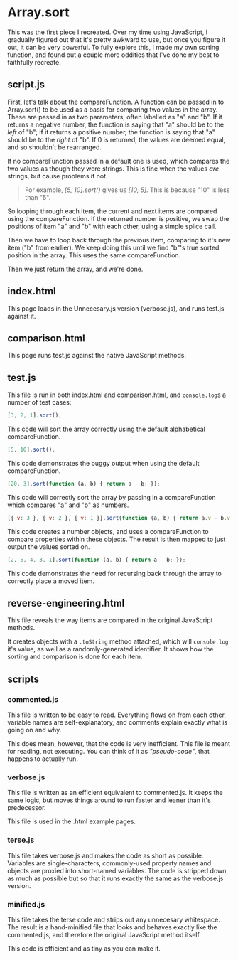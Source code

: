 # Array.sort
This was the first piece I recreated. Over my time using JavaScript, I gradually figured out 
that it's pretty awkward to use, but once you figure it out, it can be very powerful. To fully 
explore this, I made my own sorting function, and found out a couple more oddities that I've 
done my best to faithfully recreate.

## script.js
First, let's talk about the compareFunction. A function can be passed in to Array.sort() to be 
used as a basis for comparing two values in the array. These are passed in as two parameters, 
often labelled as "a" and "b". If it returns a negative number, the function is saying that "a" 
should be to the _left_ of "b"; if it returns a positive number, the function is saying that "a" 
should be to the _right_ of "b". If 0 is returned, the values are deemed equal, and so shouldn't 
be rearranged.

If no compareFunction passed in a default one is used, which compares the two values as though 
they were strings. This is fine when the values _are_ strings, but cause problems if not.

> For example, <cite>[5, 10].sort()</cite> gives us <cite>[10, 5]</cite>. This is because "10" is less than 
> "5".

So looping through each item, the current and next items are compared using the compareFunction. 
If the returned number is positive, we swap the positions of item "a" and "b" with each other, 
using a simple splice call.

Then we have to loop back through the previous item, comparing to it's new item ("b" from 
earlier). We keep doing this until we find "b"'s true sorted position in the array. This uses 
the same compareFunction.

Then we just return the array, and we're done.


## index.html
This page loads in the Unnecesary.js version (verbose.js), and runs test.js against it.


## comparison.html
This page runs test.js against the native JavaScript methods.


## test.js
This file is run in both index.html and comparison.html, and `console.log`s a number of test 
cases:

```js
[3, 2, 1].sort();
```
This code will sort the array correctly using the default alphabetical compareFunction.

```js
[5, 10].sort();
```
This code demonstrates the buggy output when using the default compareFunction.

```js
[20, 3].sort(function (a, b) { return a - b; });
```
This code will correctly sort the array by passing in a compareFunction which compares "a" and 
"b" as numbers.

```js
[{ v: 3 }, { v: 2 }, { v: 1 }].sort(function (a, b) { return a.v - b.v; }).map(function (v) { return v.v; })
```
This code creates a number objects, and uses a compareFunction to compare properties within 
these objects. The result is then mapped to just output the values sorted on.

```js
[2, 5, 4, 3, 1].sort(function (a, b) { return a - b; });
```
This code demonstrates the need for recursing back through the array to correctly place a moved 
item.


## reverse-engineering.html
This file reveals the way items are compared in the original JavaScript methods.

It creates objects with a `.toString` method attached, which will `console.log` it's value, 
as well as a randomly-generated identifier. It shows how the sorting and comparison is done 
for each item.


## scripts

### commented.js
This file is written to be easy to read. Everything flows on from each other, variable names are 
self-explanatory, and comments explain exactly what is going on and why.

This does mean, however, that the code is very inefficient. This file is meant for reading, not 
executing. You can think of it as _"pseudo-code"_, that happens to actually run.

### verbose.js
This file is written as an efficient equivalent to commented.js. It keeps the same logic, but 
moves things around to run faster and leaner than it's predecessor.

This file is used in the .html example pages.

### terse.js
This file takes verbose.js and makes the code as short as possible. Variables are 
single-characters, commonly-used property names and objects are proxied into short-named 
variables. The code is stripped down as much as possible but so that it runs exactly the same as 
the verbose.js version.

### minified.js
This file takes the terse code and strips out any unnecesary whitespace. The result is a 
hand-minified file that looks and behaves exactly like the commented.js, and therefore the 
original JavaScript method itself.

This code is efficient and as tiny as you can make it.
